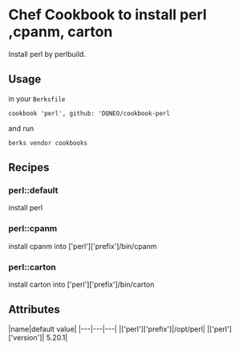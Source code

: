 # Chef Cookbook to install perl ,cpanm, carton

Install perl by perlbuild.

## Usage

in your `Berksfile`
```
cookbook 'perl', github: 'DQNEO/cookbook-perl
```

and run
```
berks vendor cookbooks
```

## Recipes
### perl::default

install perl

### perl::cpanm

install cpanm into ['perl']['prefix']/bin/cpanm

### perl::carton

install carton into ['perl']['prefix']/bin/carton

## Attributes

|name|default value|
|---|---|---|
|['perl']['prefix']|/opt/perl|
|['perl']['version']| 5.20.1|

